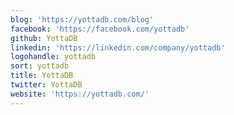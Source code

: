 ```yaml
---
blog: 'https://yottadb.com/blog'
facebook: 'https://facebook.com/yottadb'
github: YottaDB
linkedin: 'https://linkedin.com/company/yottadb'
logohandle: yottadb
sort: yottadb
title: YottaDB
twitter: YottaDB
website: 'https://yottadb.com/'
---
```

